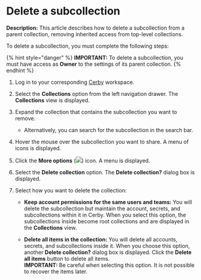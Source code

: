# Delete a subcollection

**Description:** This article describes how to delete a subcollection from a parent collection, removing inherited access from top-level collections.

To delete a subcollection, you must complete the following steps:

{% hint style="danger" %} **IMPORTANT:** To delete a subcollection, you must
have access as **Owner** to the settings of its parent collection. {% endhint
%}

  1. Log in to your corresponding [Cerby](https://app.cerby.com/) workspace.

  2. Select the **Collections** option from the left navigation drawer. The **Collections** view is displayed.

  3. Expand the collection that contains the subcollection you want to remove.

     * Alternatively, you can search for the subcollection in the search bar.

  4. Hover the mouse over the subcollection you want to share. A menu of icons is displayed.

  5. Click the **More options** (![](gitbook/imagestw5_6CSbf05qhcm-r2FZ8-ech31dz8GV3VDDhfP2O_JACX09i8xEU_djg3EHdLPc5ri8es23g6ch4xB0xYT5xd9OVUGCGfdDSsPuYAdqmA7ApXYfZQkWAcXtZZQohjwCEJtqwv3hVO_VDWyfWEEHYuk)) icon. A menu is displayed.

  6. Select the **Delete collection** option. The **Delete collection?** dialog box is displayed.

  7. Select how you want to delete the collection:

     * **Keep account permissions for the same users and teams:** You will delete the subcollection but maintain the account, secrets, and subcollections within it in Cerby. When you select this option, the subcollections inside become root collections and are displayed in the **Collections** view.

     * **Delete all items in the collection:** You will delete all accounts, secrets, and subcollections inside it. When you choose this option, another **Delete collection?** dialog box is displayed. Click the **Delete all items** button to delete all items.  
​**IMPORTANT:** Be careful when selecting this option. It is not possible to
recover the items later.

